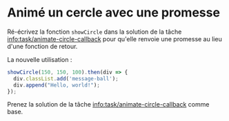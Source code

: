 
# Animé un cercle avec une promesse

Ré-écrivez la fonction `showCircle` dans la solution de la tâche <info:task/animate-circle-callback> pour qu'elle renvoie une promesse au lieu d'une fonction de retour.

La nouvelle utilisation :

```js
showCircle(150, 150, 100).then(div => {
  div.classList.add('message-ball');
  div.append("Hello, world!");
});
```

Prenez la solution de la tâche <info:task/animate-circle-callback> comme base.
